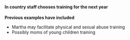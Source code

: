 #### In country staff chooses training for the next year
**Previous examples have included**
- Martha may facilitate physical and sexual abuse training
- Possibly moms of young children training